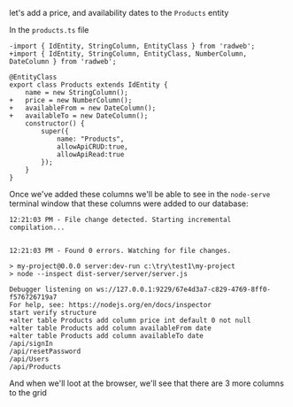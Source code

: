 let's add a price, and availability dates to the `Products` entity

In the `products.ts` file
```csdiff
-import { IdEntity, StringColumn, EntityClass } from 'radweb';
+import { IdEntity, StringColumn, EntityClass, NumberColumn, DateColumn } from 'radweb';

@EntityClass
export class Products extends IdEntity {
    name = new StringColumn();
+   price = new NumberColumn();
+   availableFrom = new DateColumn();
+   availableTo = new DateColumn();
    constructor() {
        super({
            name: "Products",
            allowApiCRUD:true,
            allowApiRead:true
        });
    }
} 
```

Once we've added these columns we'll be able to see in the `node-serve` terminal window that these columns were added to our database:
```
12:21:03 PM - File change detected. Starting incremental compilation...


12:21:03 PM - Found 0 errors. Watching for file changes.

> my-project@0.0.0 server:dev-run c:\try\test1\my-project
> node --inspect dist-server/server/server.js

Debugger listening on ws://127.0.0.1:9229/67e4d3a7-c829-4769-8ff0-f576726719a7
For help, see: https://nodejs.org/en/docs/inspector
start verify structure
+alter table Products add column price int default 0 not null
+alter table Products add column availableFrom date
+alter table Products add column availableTo date
/api/signIn
/api/resetPassword
/api/Users
/api/Products
```

And when we'll loot at the browser, we'll see that there are 3 more columns to the grid